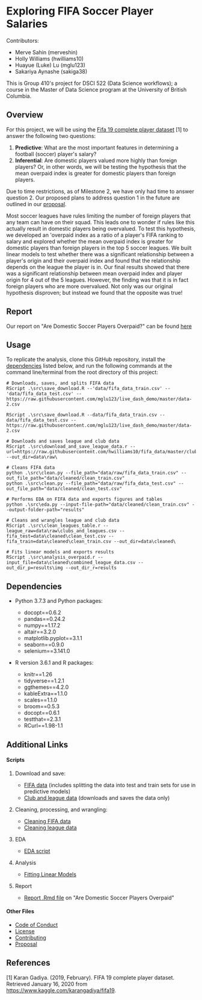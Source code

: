 # Exploring FIFA Soccer Player Salaries

Contributors: 
 - Merve Sahin (merveshin)
 - Holly Williams (hwilliams10)
 - Huayue (Luke) Lu (mglu123)
 - Sakariya Aynashe (sakiga38)

 This is Group 410's project for DSCI 522 (Data Science workflows); a course in the Master of Data Science program at the University of British Columbia.

## Overview

For this project, we will be using the [Fifa 19 complete player dataset](https://www.kaggle.com/karangadiya/fifa19) [1] to answer the following two questions: 
1. **Predictive**: What are the most important features in determining a football (soccer) player's salary?
2. **Inferential**: Are domestic players valued more highly than foreign players? Or, in other words, we will be testing the hypothesis that the mean overpaid index is greater for domestic players than foreign players.

Due to time restrictions, as of Milestone 2, we have only had time to answer question 2. Our proposed plans to address question 1 in the future are outlined in our [proposal](https://github.com/UBC-MDS/DSCI_522_G410/blob/master/doc/proposal.md).

Most soccer leagues have rules limiting the number of foreign players that any team can have on their squad.  This leads one to wonder if rules like this actually result in domestic players being overvalued.  To test this hypothesis, we developed an 'overpaid index as a ratio of a player's FIFA ranking to salary and explored whether the mean overpaid index is greater for domestic players than foreign players in the top 5 soccer leagues.  We built linear models to test whether there was a significant relationship between a player's origin and their overpaid index and found that the relationship depends on the league the player is in.  Our final results showed that there was a significant relationship between mean overpaid index and player origin for 4 out of the 5 leagues.  However, the finding was that it is in fact foreign players who are more overvalued. Not only was our original hypothesis disproven; but instead we found that the opposite was true!

## Report

Our report on "Are Domestic Soccer Players Overpaid?" can be found [here](https://github.com/UBC-MDS/DSCI_522_G410/blob/master/doc/report_fifa_overpaid.md)

## Usage

To replicate the analysis, clone this GitHub repository, install the [dependencies](#dependencies) listed below, and run the following commands at the command line/terminal from the root directory of this project:

```
# Downloads, saves, and splits FIFA data
RScript .\src\save_download.R --'data/fifa_data_train.csv' --'data/fifa_data_test.csv' --https://raw.githubusercontent.com/mglu123/live_dash_demo/master/data-2.csv

RScript .\src\save_download.R --data/fifa_data_train.csv --data/fifa_data_test.csv --https://raw.githubusercontent.com/mglu123/live_dash_demo/master/data-2.csv

# Downloads and saves league and club data
RScript .\src\download_and_save_league_data.r --url=https://raw.githubusercontent.com/hwilliams10/fifa_data/master/clubs_and_leagues.csv --out_dir=data\raw\

# Cleans FIFA data
python .\src\clean.py --file_path="data/raw/fifa_data_train.csv" --out_file_path="data/cleaned/clean_train.csv"
python .\src\clean.py --file_path="data/raw/fifa_data_test.csv" --out_file_path="data/cleaned/clean_test.csv"

# Performs EDA on FIFA data and exports figures and tables
python .\src\eda.py --input-file-path="data/cleaned/clean_train.csv" --output-folder-path="results"

# Cleans and wrangles league and club data
RScript .\src\clean_leagues_table.r --league_raw=data\raw\clubs_and_leagues.csv --fifa_test=data\cleaned\clean_test.csv --fifa_train=data\cleaned\clean_train.csv --out_dir=data\cleaned\

# Fits linear models and exports results
RScript .\src\analysis_overpaid.r --input_file=data\cleaned\combined_league_data.csv --out_dir_p=results\img --out_dir_r=results
```

## Dependencies

- Python 3.7.3 and Python packages:
  - docopt==0.6.2
  - pandas==0.24.2
  - numpy==1.17.2
  - altair==3.2.0
  - matplotlib.pyplot==3.1.1
  - seaborn==0.9.0
  - selenium==3.141.0

- R version 3.6.1 and R packages:
  - knitr==1.26
  - tidyverse==1.2.1
  - ggthemes==4.2.0
  - kableExtra==1.1.0
  - scales==1.1.0
  - broom==0.5.3
  - docopt==0.6.1
  - testthat==2.3.1
  - RCurl==1.98-1.1


## Additional Links

#### Scripts

1. Download and save:
    - [FIFA data](https://github.com/UBC-MDS/DSCI_522_G410/blob/master/src/save_download.R) (includes splitting the data into test and train sets for use in predictive models)
    - [Club and league data](https://github.com/UBC-MDS/DSCI_522_G410/blob/master/src/download_and_save_league_data.R) (downloads and saves the data only)

2. Cleaning, processing, and wrangling:
    - [Cleaning FIFA data](https://github.com/UBC-MDS/DSCI_522_G410/blob/master/src/clean.py)
    - [Cleaning league data](https://github.com/UBC-MDS/DSCI_522_G410/blob/master/src/download_and_save_league_data.R)

3. EDA
    - [EDA script](https://github.com/UBC-MDS/DSCI_522_G410/blob/master/src/eda.py)

4. Analysis
    - [Fitting Linear Models](https://github.com/UBC-MDS/DSCI_522_G410/blob/master/src/analysis_overpaid.r)

5. Report
    - [Report .Rmd file](https://github.com/UBC-MDS/DSCI_522_G410/blob/master/) on "Are Domestic Soccer Players Overpaid"

#### Other Files

- [Code of Conduct](https://github.com/UBC-MDS/DSCI_522_G410/blob/master/CODE_OF_CONDUCT.md)
- [License](https://github.com/UBC-MDS/DSCI_522_G410/blob/master/LICENSE)
- [Contributing](https://github.com/UBC-MDS/DSCI_522_G410/blob/master/CONTRIBUTING.md)
- [Proposal](https://github.com/UBC-MDS/DSCI_522_G410/blob/master/doc/proposal.md)

## References

[1] Karan Gadiya. (2019, February). FIFA 19 complete player dataset. Retrieved January 16, 2020 from https://www.kaggle.com/karangadiya/fifa19.


